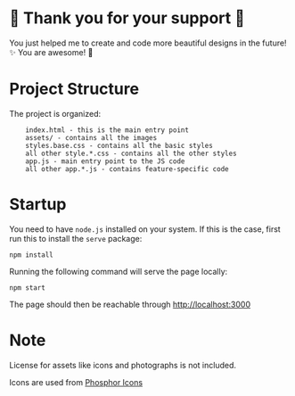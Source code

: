 # 💙 Thank you for your support 💚

You just helped me to create and code more beautiful designs in the future! ✨ You are awesome! 🌟

# Project Structure

The project is organized:

        index.html - this is the main entry point
        assets/ - contains all the images
        styles.base.css - contains all the basic styles
        all other style.*.css - contains all the other styles
        app.js - main entry point to the JS code
        all other app.*.js - contains feature-specific code

# Startup

You need to have `node.js` installed on your system. If this is the case, first run this to install the `serve` package:

    npm install

Running the following command will serve the page locally:

    npm start

The page should then be reachable through [http://localhost:3000](http://localhost:3000)


# Note

License for assets like icons and photographs is not included.

Icons are used from [Phosphor Icons](https://www.figma.com/community/file/903830135544202908)
